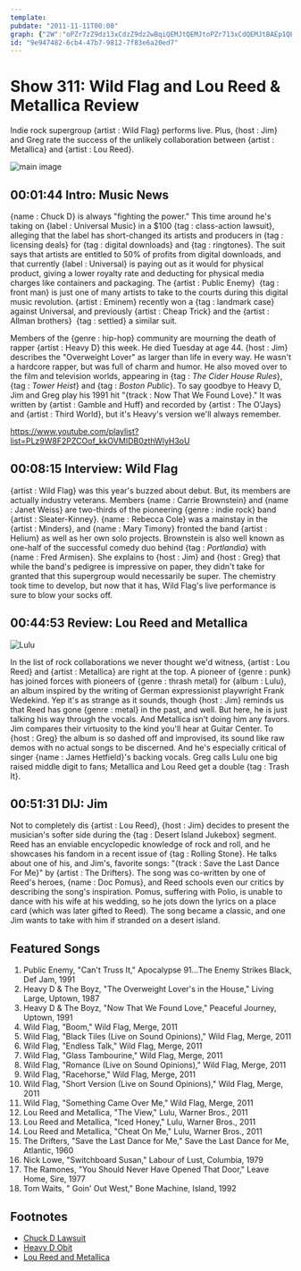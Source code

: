 ```yaml
---
template: 
pubdate: "2011-11-11T00:00"
graph: {"2W":"oPZr7zZ9dz13xCdzZ9dz2wBqiQEMJtQEMJtoPZr713xCdQEMJtBAEp1QEMJtQEMJtohZLDQEMJtnURON2SXEMoPZr7TrlFdoPZr72SXEMTrlFdTrlFdihyWO2wBqiBAEp1kwMtwnURONkwMtwohZLDLFKL1cseeEDYplGLFKL1CYVkNDYplGDYplGYqwmTDYplGqszeY","DR":"34jVQryPQ034jVQuLXpX34jVQucdjE34jVQD8FSx34jVQBMIV14TwjWryPQ04HajVryPQ0BLi1tucdjED8FSxWmktx4HajV4TwjW","22T":"BLsPGK1Zg4K1Zg4PMJMD8kKlhJhsRm8kKlhBAfiy8kKlhDlXk38kKlhPMJMDBQsAMPMJMDBQsAMX6cfdBHm1GBQsAM","2DV":"K1Zg4T3gxMX6cfdqYVo9X6cfdmrJMumrJMuqYVo9PSOOEmrJMuBBR8QPSOOE"}
id: "9e947482-6cb4-47b7-9812-7f83e6a20ed7"
---
```






# Show 311: Wild Flag and Lou Reed & Metallica Review

Indie rock supergroup {artist : Wild Flag} performs live. Plus, {host : Jim} and Greg rate the success of the unlikely collaboration between {artist : Metallica} and {artist : Lou Reed}.

![main image](https://static.soundopinions.org/images/2011/wildflag.jpg)



## 00:01:44 Intro: Music News

{name : Chuck D} is always "fighting the power." This time around he's taking on {label : Universal Music} in a $100 {tag : class-action lawsuit}, alleging that the label has short-changed its artists and producers in {tag : licensing deals} for {tag : digital downloads} and {tag : ringtones}. The suit says that artists are entitled to 50% of profits from digital downloads, and that currently {label : Universal} is paying out as it would for physical product, giving a lower royalty rate and deducting for physical media charges like containers and packaging. The {artist : Public Enemy}  {tag : front man} is just one of many artists to take to the courts during this digital music revolution. {artist : Eminem} recently won a {tag : landmark case} against Universal, and previously {artist : Cheap Trick} and the {artist : Allman brothers}  {tag : settled} a similar suit.

Members of the {genre : hip-hop} community are mourning the death of rapper {artist : Heavy D} this week. He died Tuesday at age 44. {host : Jim} describes the "Overweight Lover" as larger than life in every way. He wasn't a hardcore rapper, but was full of charm and humor. He also moved over to the film and television worlds, appearing in {tag : *The Cider House Rules*}, {tag : *Tower Heist*} and {tag : *Boston Public*}. To say goodbye to Heavy D, Jim and Greg play his 1991 hit "{track : Now That We Found Love}." It was written by {artist : Gamble and Huff} and recorded by {artist : The O'Jays} and {artist : Third World}, but it's Heavy's version we'll always remember.

https://www.youtube.com/playlist?list=PLz9W8F2PZCOof_kkOVMIDB0zthWlyH3oU



## 00:08:15 Interview: Wild Flag

{artist : Wild Flag} was this year's buzzed about debut. But, its members are actually industry veterans. Members {name : Carrie Brownstein} and {name : Janet Weiss} are two-thirds of the pioneering {genre : indie rock} band {artist : Sleater-Kinney}. {name : Rebecca Cole} was a mainstay in the {artist : Minders}, and {name : Mary Timony} fronted the band {artist : Helium} as well as her own solo projects. Brownstein is also well known as one-half of the successful comedy duo behind {tag : *Portlandia*} with {name : Fred Armisen}. She explains to {host : Jim} and {host : Greg} that while the band's pedigree is impressive on paper, they didn't take for granted that this supergroup would necessarily be super. The chemistry took time to develop, but now that it has, Wild Flag's live performance is sure to blow your socks off.



## 00:44:53 Review: Lou Reed and Metallica

![Lulu](https://static.soundopinions.org/assets/311/22T0.jpg)

In the list of rock collaborations we never thought we'd witness, {artist : Lou Reed} and {artist : Metallica} are right at the top. A pioneer of {genre : punk} has joined forces with pioneers of {genre : thrash metal} for {album : Lulu}, an album inspired by the writing of German expressionist playwright Frank Wedekind. Yep it's as strange as it sounds, though {host : Jim} reminds us that Reed has gone {genre : metal} in the past, and well. But here, he is just talking his way through the vocals. And Metallica isn't doing him any favors. Jim compares their virtuosity to the kind you'll hear at Guitar Center. To {host : Greg} the album is so dashed off and improvised, its sound like raw demos with no actual songs to be discerned. And he's especially critical of singer {name : James Hetfield}'s backing vocals. Greg calls Lulu one big raised middle digit to fans; Metallica and Lou Reed get a double {tag : Trash It}.



## 00:51:31 DIJ: Jim

Not to completely dis {artist : Lou Reed}, {host : Jim} decides to present the musician's softer side during the {tag : Desert Island Jukebox} segment. Reed has an enviable encyclopedic knowledge of rock and roll, and he showcases his fandom in a recent issue of {tag : Rolling Stone}. He talks about one of his, and Jim's, favorite songs: "{track : Save the Last Dance For Me}" by {artist : The Drifters}. The song was co-written by one of Reed's heroes, {name : Doc Pomus}, and Reed schools even our critics by describing the song's inspiration. Pomus, suffering with Polio, is unable to dance with his wife at his wedding, so he jots down the lyrics on a place card (which was later gifted to Reed). The song became a classic, and one Jim wants to take with him if stranded on a desert island.



## Featured Songs

1. Public Enemy, "Can't Truss It," Apocalypse 91...The Enemy Strikes Black, Def Jam, 1991
2. Heavy D & The Boyz, "The Overweight Lover's in the House," Living Large, Uptown, 1987
3. Heavy D & The Boyz, "Now That We Found Love," Peaceful Journey, Uptown, 1991
4. Wild Flag, "Boom," Wild Flag, Merge, 2011
5. Wild Flag, "Black Tiles (Live on Sound Opinions)," Wild Flag, Merge, 2011
6. Wild Flag, "Endless Talk," Wild Flag, Merge, 2011
7. Wild Flag, "Glass Tambourine," Wild Flag, Merge, 2011
8. Wild Flag, "Romance (Live on Sound Opinions)," Wild Flag, Merge, 2011
9. Wild Flag, "Racehorse," Wild Flag, Merge, 2011
10. Wild Flag, "Short Version (Live on Sound Opinions)," Wild Flag, Merge, 2011
11. Wild Flag, "Something Came Over Me," Wild Flag, Merge, 2011
12. Lou Reed and Metallica, "The View," Lulu, Warner Bros., 2011
13. Lou Reed and Metallica, "Iced Honey," Lulu, Warner Bros., 2011
14. Lou Reed and Metallica, "Cheat On Me," Lulu, Warner Bros., 2011
15. The Drifters, "Save the Last Dance for Me," Save the Last Dance for Me, Atlantic, 1960
16. Nick Lowe, "Switchboard Susan," Labour of Lust, Columbia, 1979
17. The Ramones, "You Should Never Have Opened That Door," Leave Home, Sire, 1977
18. Tom Waits, " Goin' Out West," Bone Machine, Island, 1992



## Footnotes

- [Chuck D Lawsuit](http://www.hollywoodreporter.com/thr-esq/chuck-d-sues-universal-music-group-256741)
- [Heavy D Obit](http://www.nytimes.com/2011/11/09/arts/music/heavy-d-rap-star-dies-at-44.html)
- [Lou Reed and Metallica](http://www.loureedmetallica.com/listen-to-lulu.php)